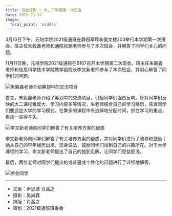 ```yaml
---
title: 班会掠影 | 大二下学期第一次班会
date: 2022-11-12
image:
  focal_point: 'middle'
---
```


3月10日下午，元培学院2021级通班在静园草坪和俄文楼203举行本学期第一次班会。班主任朱毅鑫老师和通院张驰老师参与了本次班会，并解答了同学们关心的问题。

<!--more-->

11月11日晚，元培学院2021级通班在B107召开本学期第二次班会。班主任朱毅鑫老师和信息科学技术学院教学副院长李文新老师参与了本次班会，并耐心解答了同学们的问题。  

<!--TODO: images/2022-11-12-01.jpg-->
![朱毅鑫老师介绍筹划中的交流项目](http://assets.tongclass.ac.cn/posts/2022/10-15/tong-cat/tong-cat_2.png)

首先，朱毅鑫老师介绍了筹划中的交流项目，引起同学们强烈反响。针对同学们反映的大二课程难度大、学习内容多等情况，朱老师结合自己的学习经历，告诉同学们要适应大学的学习模式，在繁多的课程中有选择地分配时间，抓住学习的重点，看淡一些得与失。

<!--TODO: images/2022-11-12-02.jpg-->
![李文新老师向同学们解答了有关培养方案的疑惑](http://assets.tongclass.ac.cn/posts/2022/10-15/tong-cat/tong-cat_4.png)

李文新老师向同学们解答了有关培养方案的疑惑，并对同学们进行了疏导和鼓励；她从自己的早年经历出发，现身说法，鼓励同学们找到自己的兴趣所在。对于大学课程的学习，李文新老师提出了自己的独到见解，让同学们受益匪浅。  
  
  
最后，两位老师对同学们提出的或普遍或个性化的问题进行了详细地解答。  

<!--TODO: images/2022-11-12-03.jpg-->
![参会同学](http://assets.tongclass.ac.cn/posts/2022/10-15/tong-cat/tong-cat_3.png)

---

- 文案：尹思源 肖茜之
- 摄影：吴尚霖
- 排版：肖茜之
- 策划：2021级通班班委会